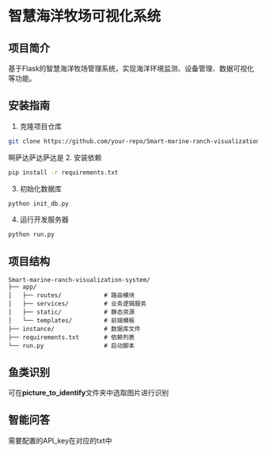 # 智慧海洋牧场可视化系统

## 项目简介
基于Flask的智慧海洋牧场管理系统，实现海洋环境监测、设备管理、数据可视化等功能。

## 安装指南
1. 克隆项目仓库
```bash
git clone https://github.com/your-repo/Smart-marine-ranch-visualization-system.git
```
啊萨达萨达萨达是
2. 安装依赖
```bash
pip install -r requirements.txt
```

3. 初始化数据库
```bash
python init_db.py
```

4. 运行开发服务器
```bash
python run.py
```

## 项目结构
```
Smart-marine-ranch-visualization-system/
├── app/
│   ├── routes/            # 路由模块
│   ├── services/          # 业务逻辑服务
│   ├── static/            # 静态资源
│   └── templates/         # 前端模板
├── instance/              # 数据库文件
├── requirements.txt       # 依赖列表
└── run.py                 # 启动脚本
```

## 鱼类识别

可在**picture_to_identify**文件夹中选取图片进行识别

## 智能问答

需要配置的API_key在对应的txt中